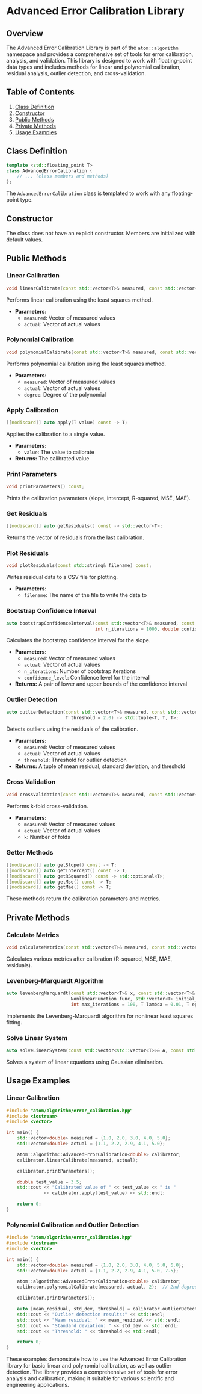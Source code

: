 # Advanced Error Calibration Library

## Overview

The Advanced Error Calibration Library is part of the `atom::algorithm` namespace and provides a comprehensive set of tools for error calibration, analysis, and validation. This library is designed to work with floating-point data types and includes methods for linear and polynomial calibration, residual analysis, outlier detection, and cross-validation.

## Table of Contents

1. [Class Definition](#class-definition)
2. [Constructor](#constructor)
3. [Public Methods](#public-methods)
4. [Private Methods](#private-methods)
5. [Usage Examples](#usage-examples)

## Class Definition

```cpp
template <std::floating_point T>
class AdvancedErrorCalibration {
    // ... (class members and methods)
};
```

The `AdvancedErrorCalibration` class is templated to work with any floating-point type.

## Constructor

The class does not have an explicit constructor. Members are initialized with default values.

## Public Methods

### Linear Calibration

```cpp
void linearCalibrate(const std::vector<T>& measured, const std::vector<T>& actual);
```

Performs linear calibration using the least squares method.

- **Parameters:**
  - `measured`: Vector of measured values
  - `actual`: Vector of actual values

### Polynomial Calibration

```cpp
void polynomialCalibrate(const std::vector<T>& measured, const std::vector<T>& actual, int degree);
```

Performs polynomial calibration using the least squares method.

- **Parameters:**
  - `measured`: Vector of measured values
  - `actual`: Vector of actual values
  - `degree`: Degree of the polynomial

### Apply Calibration

```cpp
[[nodiscard]] auto apply(T value) const -> T;
```

Applies the calibration to a single value.

- **Parameters:**
  - `value`: The value to calibrate
- **Returns:** The calibrated value

### Print Parameters

```cpp
void printParameters() const;
```

Prints the calibration parameters (slope, intercept, R-squared, MSE, MAE).

### Get Residuals

```cpp
[[nodiscard]] auto getResiduals() const -> std::vector<T>;
```

Returns the vector of residuals from the last calibration.

### Plot Residuals

```cpp
void plotResiduals(const std::string& filename) const;
```

Writes residual data to a CSV file for plotting.

- **Parameters:**
  - `filename`: The name of the file to write the data to

### Bootstrap Confidence Interval

```cpp
auto bootstrapConfidenceInterval(const std::vector<T>& measured, const std::vector<T>& actual,
                                 int n_iterations = 1000, double confidence_level = 0.95) -> std::pair<T, T>;
```

Calculates the bootstrap confidence interval for the slope.

- **Parameters:**
  - `measured`: Vector of measured values
  - `actual`: Vector of actual values
  - `n_iterations`: Number of bootstrap iterations
  - `confidence_level`: Confidence level for the interval
- **Returns:** A pair of lower and upper bounds of the confidence interval

### Outlier Detection

```cpp
auto outlierDetection(const std::vector<T>& measured, const std::vector<T>& actual,
                      T threshold = 2.0) -> std::tuple<T, T, T>;
```

Detects outliers using the residuals of the calibration.

- **Parameters:**
  - `measured`: Vector of measured values
  - `actual`: Vector of actual values
  - `threshold`: Threshold for outlier detection
- **Returns:** A tuple of mean residual, standard deviation, and threshold

### Cross Validation

```cpp
void crossValidation(const std::vector<T>& measured, const std::vector<T>& actual, int k = 5);
```

Performs k-fold cross-validation.

- **Parameters:**
  - `measured`: Vector of measured values
  - `actual`: Vector of actual values
  - `k`: Number of folds

### Getter Methods

```cpp
[[nodiscard]] auto getSlope() const -> T;
[[nodiscard]] auto getIntercept() const -> T;
[[nodiscard]] auto getRSquared() const -> std::optional<T>;
[[nodiscard]] auto getMse() const -> T;
[[nodiscard]] auto getMae() const -> T;
```

These methods return the calibration parameters and metrics.

## Private Methods

### Calculate Metrics

```cpp
void calculateMetrics(const std::vector<T>& measured, const std::vector<T>& actual);
```

Calculates various metrics after calibration (R-squared, MSE, MAE, residuals).

### Levenberg-Marquardt Algorithm

```cpp
auto levenbergMarquardt(const std::vector<T>& x, const std::vector<T>& y,
                        NonlinearFunction func, std::vector<T> initial_params,
                        int max_iterations = 100, T lambda = 0.01, T epsilon = 1e-8) -> std::vector<T>;
```

Implements the Levenberg-Marquardt algorithm for nonlinear least squares fitting.

### Solve Linear System

```cpp
auto solveLinearSystem(const std::vector<std::vector<T>>& A, const std::vector<T>& b) -> std::vector<T>;
```

Solves a system of linear equations using Gaussian elimination.

## Usage Examples

### Linear Calibration

```cpp
#include "atom/algorithm/error_calibration.hpp"
#include <iostream>
#include <vector>

int main() {
    std::vector<double> measured = {1.0, 2.0, 3.0, 4.0, 5.0};
    std::vector<double> actual = {1.1, 2.2, 2.9, 4.1, 5.0};

    atom::algorithm::AdvancedErrorCalibration<double> calibrator;
    calibrator.linearCalibrate(measured, actual);

    calibrator.printParameters();

    double test_value = 3.5;
    std::cout << "Calibrated value of " << test_value << " is "
              << calibrator.apply(test_value) << std::endl;

    return 0;
}
```

### Polynomial Calibration and Outlier Detection

```cpp
#include "atom/algorithm/error_calibration.hpp"
#include <iostream>
#include <vector>

int main() {
    std::vector<double> measured = {1.0, 2.0, 3.0, 4.0, 5.0, 6.0};
    std::vector<double> actual = {1.1, 2.2, 2.9, 4.1, 5.0, 7.5};

    atom::algorithm::AdvancedErrorCalibration<double> calibrator;
    calibrator.polynomialCalibrate(measured, actual, 2);  // 2nd degree polynomial

    calibrator.printParameters();

    auto [mean_residual, std_dev, threshold] = calibrator.outlierDetection(measured, actual);
    std::cout << "Outlier detection results:" << std::endl;
    std::cout << "Mean residual: " << mean_residual << std::endl;
    std::cout << "Standard deviation: " << std_dev << std::endl;
    std::cout << "Threshold: " << threshold << std::endl;

    return 0;
}
```

These examples demonstrate how to use the Advanced Error Calibration library for basic linear and polynomial calibration, as well as outlier detection. The library provides a comprehensive set of tools for error analysis and calibration, making it suitable for various scientific and engineering applications.

